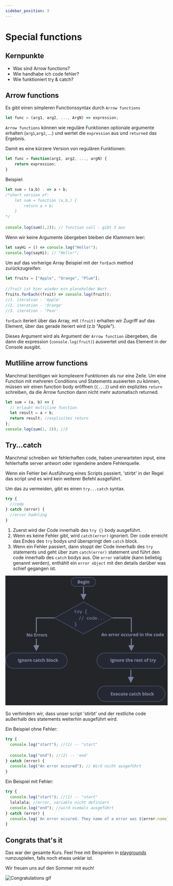 ```yaml
---
sidebar_position: 3
---
```


# Special functions

## Kernpunkte

- Was sind Arrow functions?
- Wie handhabe ich code fehler?
- Wie funktioniert try & catch?

## Arrow functions

Es gibt einen simpleren Functionssyntax durch `Arrow functions`

```js
let func = (arg1, arg2, ..., ArgN) => expression;
```

`Arrow functions` können wie reguläre Funktionen optionale argumente erhalten
(`arg1`,`arg2`, ...) und wertet die `expression` aus und `returned` das
Ergebnis.

Damit es eine kürzere Version von regulären Funktionen:

```js
let func = function(arg1, arg2, ..., argN) {
    return expression;
}
```

Beispiel:

```js
let sum = (a,b) . => a + b;
/*short version of:
    let sum = function (a,b,) {
        return a + b;
    }
*/

console.log(sum(1,2)); // function call - gibt 3 aus
```

Wenn wir keine Argumente übergeben bleiben die Klammern leer:

```js
let sayHi = () => console.log("Hello!");
console.log(sayHi); // "Hello!";
```

Um auf das vorherige Array Beispiel mit der `forEach` method zurückzugreifen:

```js
let fruits = ["Apple", "Orange", "Plum"];

//fruit ist hier wieder ein placeholder Wort
fruits.forEach((fruit) => console.log(fruit));
//1. iteration - 'Apple'
//2. iteration - 'Orange'
//3. iteration - 'Pear'
```

`forEach` iteriert über das Array, mit `(fruit)` erhalten wir Zugriff
auf das Element, über das gerade iteriert wird (z.b "Apple").

Dieses Argument wird als Argument der `Arrow function` übergeben,
die dann die expression (`console.log(fruit)`) auswertet und das Element
in der Console ausgibt.

## Mutliline arrow functions

Manchmal benötigen wir komplexere Funktionen als nur eine Zeile.
Um eine Function mit mehreren Conditions und Statements auswerten zu
können, müssen wir einen function body eröffnen (`{...}`) und ein
explizites `return` schreiben, da die Arrow function dann nicht mehr
automatisch returned.

```js
let sum = (a, b) => {
  // erlaubt multiline function
  let result = a + b;
  return result; //explizites return
};
console.log(sum(1, 2)); //3
```

## Try...catch

Manchmal schreiben wir fehlerhaften code, haben unerwarteten input,
eine fehlerhafte server antwort oder irgendeine andere Fehlerquelle.

Wenn ein Fehler bei Ausführung eines Scripts passiert, 'stirbt' in der
Regel das script und es wird kein weiterer Befehl ausgeführt.

Um das zu vermeiden, gibt es einen `try...catch` syntax.

```js
try {
  //code
} catch (error) {
  //error hadnling
}
```

1. Zuerst wird der Code innerhalb des `try {}` body ausgeführt.
2. Wenn es keine Fehler gibt, wird `catch(error)` ignoriert. Der code
   erreicht das Endes des `try` bodys und überspringt den `catch` block.
3. Wenn ein Fehler passiert, dann stoppt der Code innerhalb des `try`
   statements und geht über zum `catch(error)` statement und führt den code
   innerhalb des `catch` bodys aus. Die `error` variable (kann beliebig genannt werden), enthählt ein `error object` mit den details darüber was schief gegangen ist.

![Flow chart with the try, catch operation](../../static/screenshots/try-catch.png)

So verhindern wir, dass unser script 'stirbt'
und der restliche code außerhalb des statements
weiterhin ausgeführt wird.

Ein Beispiel ohne Fehler:

```js
try {
  console.log("start"); //(1) -- "start"

  console.log("end"); //(2) -- 'end'
} catch (error) {
  console.log("An error occured"); // Wird nicht ausgeführt
}
```

Ein Beispiel mit Fehler:

```js
try {
  console.log("start"); //(1) -- "start"
  lalalala; //error, variable nicht definiert
  console.log("end"); //wird niemals ausgeführt
} catch (error) {
  console.log(`An error occured. They name of a error was ${error.name}`); //(2) -- fehler code wird ausgeführt
}
```

## Congrats that's it

Das war der gesamte Kurs. Feel free mit Beispielen in
[playgrounds](../intro.md#playgrounds) rumzuspielen, falls noch etwas unklar
ist.

Wir freuen uns auf den Sommer mit euch!

![Congratulations gif](https://i.pinimg.com/originals/fb/16/5e/fb165efed3349e846fca4a3f85ae816e.gif)
